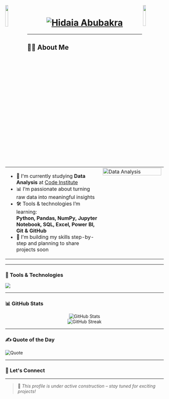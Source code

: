 <img align="left" src="https://user-images.githubusercontent.com/65187002/144930161-2f783401-8d27-4fdf-a2f7-cc0ba32f1f1f.gif" width="13.2%">
<img align="right" src="https://user-images.githubusercontent.com/65187002/144930161-2f783401-8d27-4fdf-a2f7-cc0ba32f1f1f.gif" width="13%">

<div align="center">
  <h1>
    <a href="https://github.com/hidaia175">
      <img src="https://readme-typing-svg.herokuapp.com?font=Grey+Qo&size=45&pause=1000&width=435&color=FF69B4&center=true&vCenter=true&height=70&lines=Hi+there%2C+I'm+Hidaia+Abubakra;Aspiring+Data+Analyst+%F0%9F%93%88" alt="Hidaia Abubakra" />
    </a>
  </h1>
</div>

---

## 👩‍💻 About Me

<table><tr><td valign="top" width="60%">

- 🌱 I'm currently studying **Data Analysis** at [Code Institute](https://codeinstitute.net/)
- 📊 I’m passionate about turning raw data into meaningful insights
- 🛠 Tools & technologies I’m learning:  
  **Python, Pandas, NumPy, Jupyter Notebook, SQL, Excel, Power BI, Git & GitHub**
- 🚀 I'm building my skills step-by-step and planning to share projects soon

</td><td valign="top" width="40%">
<img align="center" alt="Data Analysis" width="100%" src="https://media.tenor.com/QVC1Nmb9TwUAAAAi/coding.gif">
</td></tr></table>

---

### 🧰 Tools & Technologies

<p align="left">
  <img src="https://skillicons.dev/icons?i=python,jupyter,pandas,numpy,sql,excel,powerbi,git,github,vscode" />
</p>

---

### 📊 GitHub Stats

<p align="center">
  <img src="https://github-readme-stats.vercel.app/api?username=hidaia175&show_icons=true&theme=radical" alt="GitHub Stats" />
  <br/>
  <img src="https://github-readme-streak-stats.herokuapp.com/?user=hidaia175&theme=radical" alt="GitHub Streak" />
</p>

---

### ✍️ Quote of the Day
![Quote](https://quotes-github-readme.vercel.app/api?type=horizontal&theme=radical)

---

### 🔗 Let's Connect

<p align="left">
  <!-- Add your LinkedIn or other social profiles here later if you like -->
  <!-- Example:
  <a href="https://www.linkedin.com/in/your-linkedin/" target="blank">
    <img align="center" src="https://cdn.jsdelivr.net/gh/devicons/devicon/icons/linkedin/linkedin-original.svg" alt="LinkedIn" width="30" height="30" />
  </a>
  -->
</p>

---

> 🚧 *This profile is under active construction – stay tuned for exciting projects!*

